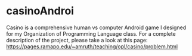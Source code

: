 # casinoAndroi
Casino is a comprehensive human vs computer Android game I designed for my Organization of Programming Language class. For a complete description of the project, please take a look at this page: 
https://pages.ramapo.edu/~amruth/teaching/opl/casino/problem.html
